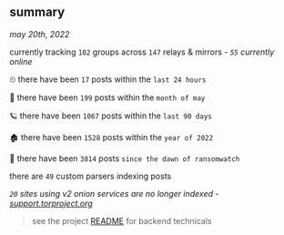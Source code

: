 
## summary
_may 20th, 2022_

currently tracking `102` groups across `147` relays & mirrors - _`55` currently online_

⏲ there have been `17` posts within the `last 24 hours`

🦈 there have been `199` posts within the `month of may`

🪐 there have been `1067` posts within the `last 90 days`

🏚 there have been `1528` posts within the `year of 2022`

🦕 there have been `3814` posts `since the dawn of ransomwatch`

there are `49` custom parsers indexing posts

_`20` sites using v2 onion services are no longer indexed - [support.torproject.org](https://support.torproject.org/onionservices/v2-deprecation/)_

> see the project [README](https://github.com/joshhighet/ransomwatch#ransomwatch--) for backend technicals
